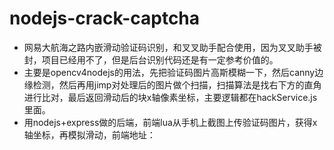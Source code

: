 # nodejs-crack-captcha
- 网易大航海之路内嵌滑动验证码识别，和叉叉助手配合使用，因为叉叉助手被封，项目已经用不了，但是后台识别代码还是有一定参考价值的。
- 主要是opencv4nodejs的用法，先把验证码图片高斯模糊一下，然后canny边缘检测，然后再用jimp对处理后的图片做个扫描，扫描算法是找右下方的直角进行比对，最后返回滑动后的块x轴像素坐标，主要逻辑都在hackService.js里面。
- 用nodejs+express做的后端，前端lua从手机上截图上传验证码图片，获得x轴坐标，再模拟滑动，前端地址：
